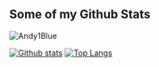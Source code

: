 <!--
**Andy1Blue/Andy1Blue** is a ✨ _special_ ✨ repository because its `README.md` (this file) appears on your GitHub profile.

Here are some ideas to get you started:

- 🔭 I’m currently working on ...
- 🌱 I’m currently learning ...
- 👯 I’m looking to collaborate on ...
- 🤔 I’m looking for help with ...
- 💬 Ask me about ...
- 📫 How to reach me: ...
- 😄 Pronouns: ...
- ⚡ Fun fact: ...
[![Github Badge](https://img.shields.io/badge/-andy1blue-grey?style=flat&logo=github&logoColor=white&link=https://github.com/Andy1Blue/)
-->
## Some of my Github Stats
<p align=left><img src=https://komarev.com/ghpvc/?username=Andy1Blue&color=blue alt=Andy1Blue /></p>

[![Github stats](https://github-readme-stats.vercel.app/api?username=Andy1Blue&show_icons=true&include_all_commits=true&theme=radical)](https://github.com/Andy1Blue/)
[![Top Langs](https://github-readme-stats.vercel.app/api/top-langs/?username=Andy1Blue&layout=compact&theme=radical)](https://github.com/Andy1Blue/)
